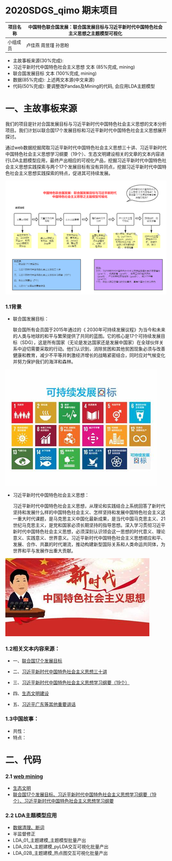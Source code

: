 # 2020SDGS_qimo 期末项目

项目名称 | 中国特色联合国发展：联合国发展目标与习近平新时代中国特色社会主义思想之主题模型可视化
---|---
小组成员 | 卢佳燕 周昱瑾 孙思盼



* 主故事板来源(30%完成): 
* 习近平新时代中国特色社会主义思想 文本 (85%完成, mining)
* 联合国发展目标 文本 (100%完成, mining)
* 数据(85%完成): 上述两文本源(中文来源)
* 代码(50%完成): 要调整改Pandas及Mining的代码, 会应用LDA主题模型





# 一、主故事板来源
我们的项目是针对合国发展目标与习近平新时代中国特色社会主义思想的文本分析项目。我们计划以联合国17个发展目标和习近平新时代中国特色社会主义思想展开探讨。

通过web数据挖掘爬取习近平新时代中国特色社会主义思想三十讲、习近平新时代中国特色社会主义思想学习纲要（19个）、生态文明建设相关的文章的文本内容进行LDA主题模型应用，最终产出相应的可视化产品，挖掘习近平新时代中国特色社会主义思想实践探索与两个17个发展目标有没有异同点，挖掘习近平新时代中国特色社会主义思想实践探索的特点，促进其可持续发展。

![数据流程与猜想](images/数据流程与猜想.png)

### 1.1背景
- 联合国发展目标：

    联合国所有会员国于2015年通过的《 2030年可持续发展议程》为当今和未来的人类与地球的和平与繁荣提供了共同的蓝图。它的核心是17个可持续发展目标（SDG），这是所有国家（无论是发达国家还是发展中国家）在全球伙伴关系中迫切需要采取的行动。他们认识到，消除贫困和其他贫困现象必须与改善健康和教育，减少不平等并刺激经济增长的战略紧密结合，同时应对气候变化并努力保护我们的海洋和森林。
    
![17goal](images/17goal.jpg)

- 习近平新时代中国特色社会主义思想：

    习近平新时代中国特色社会主义思想，从理论和实践结合上系统回答了新时代坚持和发展什么样的中国特色社会主义、怎样坚持和发展中国特色社会主义这一重大时代课题，是马克思主义中国化最新成果，是当代中国马克思主义、21世纪马克思主义，是党和国家必须长期坚持的指导思想。深入学习贯彻习近平新时代中国特色社会主义思想，必须深刻认识领会这一思想的时代意义、理论意义、实践意义、世界意义。习近平新时代中国特色社会主义思想顺应和平、发展、合作、共赢的时代潮流，推动构建新型国际关系和人类命运共同体，为世界和平与发展作出重大贡献。
    
![China](images/China.jpg)    

### 1.2相关文本内容来源：
- 一、[联合国17个发展目标](https://sustainabledevelopment.un.org/partnerships/goodpractices)

- 二、[习近平新时代中国特色社会主义思想三十讲](http://www.qstheory.cn/xjpsxkj/index.html)

- 三、[习近平新时代中国特色社会主义思想学习纲要（19个）](http://theory.people.com.cn/GB/68294/428935/)

- 四、[生态文明建设](http://theory.people.com.cn/GB/68294/417224/index.html)

- 五、[习近平广东等其他重要讲话]()

### 1.3中国故事：
* 共性：
* 特点：

# 二、代码
### 2.1 [web mining](https://github.com/LuJIAYan/2020webmining/tree/master/SDGS_qimo)
* [生态文明](https://github.com/LuJIAYan/2020_SDGS_qimo/blob/master/web_mining/%E7%94%9F%E6%80%81%E6%96%87%E6%98%8E%E7%88%AC%E8%99%AB/getContents.ipynb)
* [联合国17个发展目标、习近平新时代中国特色社会主义思想学习纲要（19个）、习近平新时代中国特色社会主义思想学习纲要](https://github.com/LuJIAYan/2020_SDGS_qimo/blob/master/web_mining/get_content%E4%BB%A3%E7%A0%81%E9%9B%86.ipynb)
### 2.2 LDA主题模型应用
* [数据清理、断词](https://github.com/LuJIAYan/2020_SDGS_qimo/blob/master/LDA/LDA_0629/SDG_%E6%95%B0%E6%8D%AE%E6%B8%85%E7%90%86_01_%E6%95%B0%E6%8D%AE%E6%B8%85%E7%90%86_%E8%BF%AD%E4%BB%A301.ipynb)
* 半监督修正
* LDA_01_主题建模_主题模型批量产出
* LDA_02A_主题建模_pyLDA交互可視化批量产出
* LDA_02B_主题建模_热点图交互可視化批量产出

